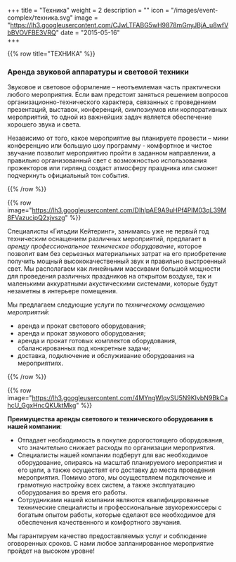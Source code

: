 +++
title = "Техника"
weight = 2
description = ""
icon = "/images/event-complex/техника.svg"
image = "https://lh3.googleusercontent.com/CJwLTFABG5wH9878mGnyJBjA_u8wfVbBVOVFBE3VRQ"
date = "2015-05-16"  
+++

{{% row title="ТЕХНИКА" %}}

### Аренда звуковой аппаратуры и световой техники

Звуковое и световое оформление – неотъемлемая часть практически любого мероприятия. Если вам предстоит заняться решением вопросов организационно-технического характера, связанных с проведением презентаций, выставок, конференций, симпозиумов или корпоративных мероприятий, то одной из важнейших задач является обеспечение хорошего звука и света.

Независимо от того, какое мероприятие вы планируете провести – мини конференцию или большую шоу программу -  комфортное и чистое звучание позволит мероприятию пройти в заданном направлении, а правильно организованный свет с возможностью использования прожекторов или гирлянд создаст атмосферу праздника или сможет подчеркнуть официальный тон события.

<!--more-->

{{% /row %}}

{{% row image="https://lh3.googleusercontent.com/DIhIpAE9A9uHPf4PlM03qL39M8FVazucipQ2xjvszg" %}}

Специалисты «Гильдии Кейтеринг», занимаясь уже не первый год техническим оснащением различных мероприятий, предлагает в _аренду профессиональное техническое оборудование_, которое позволит вам без серьезных материальных затрат на его приобретение получить мощный высококачественный звук и правильно выстроенный свет. Мы располагаем как линейными массивами большой мощности для проведения различных праздников на открытом воздухе, так и маленькими аккуратными акустическими системами, которые будут незаметны в интерьере помещения.

Мы предлагаем следующие услуги по _техническому оснащению мероприятий_:

- аренда и прокат светового оборудования;
- аренда и прокат звукового оборудования;
- аренда и прокат готовых комплектов оборудования, сбалансированных под конкретные задачи;
- доставка, подключение и обслуживание оборудования на мероприятиях.

{{% /row %}}

{{% row image="https://lh3.googleusercontent.com/4MYngWlqvSU5N9KIvbN9BkCahcU_GgxHncQKUktMkg" %}}

**Преимущества аренды светового и технического оборудования в нашей компании**:

- Отпадает необходимость в покупке дорогостоящего оборудования, что значительно снижает расходы по организации мероприятия.
- Специалисты нашей компании подберут для вас необходимое оборудование, опираясь на масштаб планируемого мероприятия и его цели, а также осуществят его доставку до места проведения мероприятия. Помимо этого, мы осуществляем подключение и грамотную настройку всех систем, а также эксплуатацию оборудования во время его работы.
- Сотрудниками нашей компании являются квалифицированные технические специалисты и профессиональные звукорежиссеры с богатым опытом работы, которые сделают все необходимое для обеспечения качественного и комфортного звучания.

Мы гарантируем качество предоставляемых услуг и соблюдение оговоренных сроков. С нами любое запланированное мероприятие пройдет на высоком уровне!
